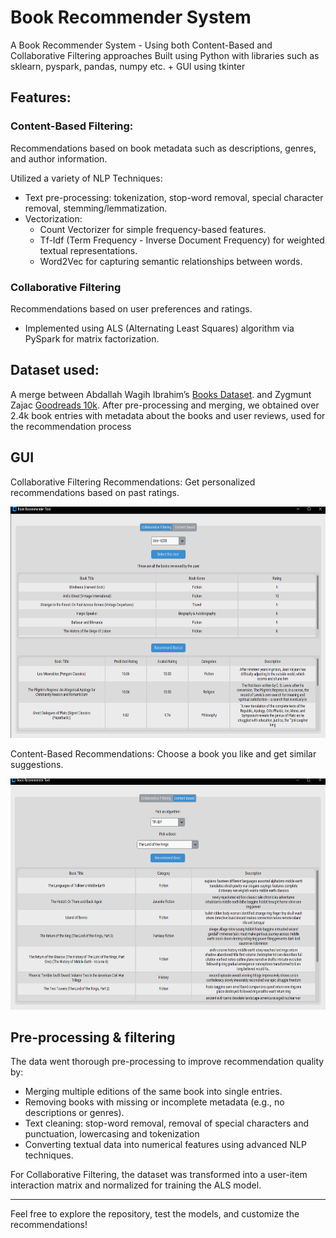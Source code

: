 # Book Recommender System
A Book Recommender System - Using both Content-Based and Collaborative Filtering approaches
Built using Python with libraries such as sklearn, pyspark, pandas, numpy etc. + GUI using tkinter

## Features:

### Content-Based Filtering:
Recommendations based on book metadata such as descriptions, genres, and author information.

Utilized a variety of NLP Techniques:
  - Text pre-processing: tokenization, stop-word removal, special character removal, stemming/lemmatization.
  - Vectorization:
      - Count Vectorizer for simple frequency-based features.
      - Tf-Idf (Term Frequency - Inverse Document Frequency) for weighted textual representations.
      - Word2Vec for capturing semantic relationships between words.

### Collaborative Filtering
Recommendations based on user preferences and ratings.
- Implemented using ALS (Alternating Least Squares) algorithm via PySpark for matrix factorization.

## Dataset used: 

A merge between Abdallah Wagih Ibrahim’s [Books Dataset](https://www.kaggle.com/datasets/abdallahwagih/books-dataset/data). and Zygmunt Zajac [Goodreads 10k](https://github.com/zygmuntz/goodbooks-10k).
After pre-processing and merging, we obtained over 2.4k book entries with metadata about the books and user reviews, used for the recommendation process

## GUI

Collaborative Filtering Recommendations: Get personalized recommendations based on past ratings.

<img src="screenshots/collab_filtering_GUI.png" width="640" height="370" />

Content-Based Recommendations: Choose a book you like and get similar suggestions.

<img src="screenshots/content_based_GUI.png?" width="640" height="370" /> 

## Pre-processing & filtering

The data went thorough pre-processing to improve recommendation quality by:
- Merging multiple editions of the same book into single entries.
- Removing books with missing or incomplete metadata (e.g., no descriptions or genres).
-  Text cleaning: stop-word removal, removal of special characters and punctuation, lowercasing and tokenization
- Converting textual data into numerical features using advanced NLP techniques.

For Collaborative Filtering, the dataset was transformed into a user-item interaction matrix and normalized for training the ALS model.

---

Feel free to explore the repository, test the models, and customize the recommendations!

